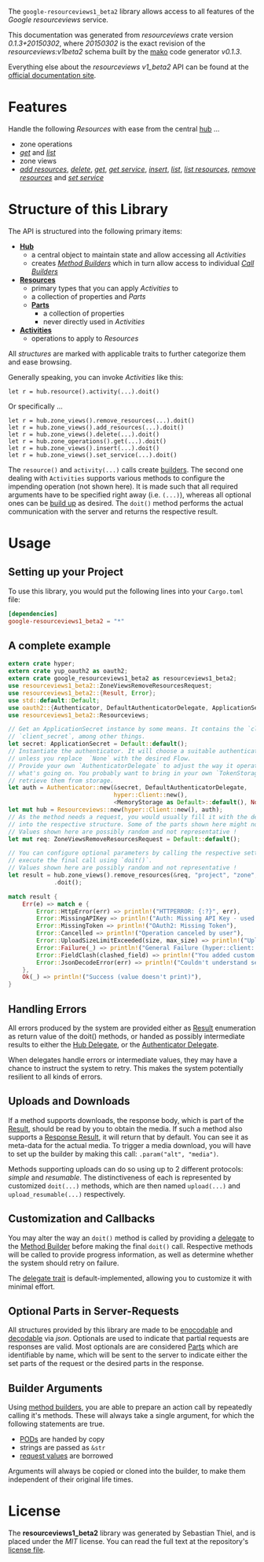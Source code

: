 <!---
DO NOT EDIT !
This file was generated automatically from 'src/mako/api/README.md.mako'
DO NOT EDIT !
-->
The `google-resourceviews1_beta2` library allows access to all features of the *Google resourceviews* service.

This documentation was generated from *resourceviews* crate version *0.1.3+20150302*, where *20150302* is the exact revision of the *resourceviews:v1beta2* schema built by the [mako](http://www.makotemplates.org/) code generator *v0.1.3*.

Everything else about the *resourceviews* *v1_beta2* API can be found at the
[official documentation site](https://developers.google.com/compute/).
# Features

Handle the following *Resources* with ease from the central [hub](http://byron.github.io/google-apis-rs/google-resourceviews1_beta2/struct.Resourceviews.html) ... 

* zone operations
 * [*get*](http://byron.github.io/google-apis-rs/google-resourceviews1_beta2/struct.ZoneOperationGetCall.html) and [*list*](http://byron.github.io/google-apis-rs/google-resourceviews1_beta2/struct.ZoneOperationListCall.html)
* zone views
 * [*add resources*](http://byron.github.io/google-apis-rs/google-resourceviews1_beta2/struct.ZoneViewAddResourceCall.html), [*delete*](http://byron.github.io/google-apis-rs/google-resourceviews1_beta2/struct.ZoneViewDeleteCall.html), [*get*](http://byron.github.io/google-apis-rs/google-resourceviews1_beta2/struct.ZoneViewGetCall.html), [*get service*](http://byron.github.io/google-apis-rs/google-resourceviews1_beta2/struct.ZoneViewGetServiceCall.html), [*insert*](http://byron.github.io/google-apis-rs/google-resourceviews1_beta2/struct.ZoneViewInsertCall.html), [*list*](http://byron.github.io/google-apis-rs/google-resourceviews1_beta2/struct.ZoneViewListCall.html), [*list resources*](http://byron.github.io/google-apis-rs/google-resourceviews1_beta2/struct.ZoneViewListResourceCall.html), [*remove resources*](http://byron.github.io/google-apis-rs/google-resourceviews1_beta2/struct.ZoneViewRemoveResourceCall.html) and [*set service*](http://byron.github.io/google-apis-rs/google-resourceviews1_beta2/struct.ZoneViewSetServiceCall.html)




# Structure of this Library

The API is structured into the following primary items:

* **[Hub](http://byron.github.io/google-apis-rs/google-resourceviews1_beta2/struct.Resourceviews.html)**
    * a central object to maintain state and allow accessing all *Activities*
    * creates [*Method Builders*](http://byron.github.io/google-apis-rs/google-resourceviews1_beta2/trait.MethodsBuilder.html) which in turn
      allow access to individual [*Call Builders*](http://byron.github.io/google-apis-rs/google-resourceviews1_beta2/trait.CallBuilder.html)
* **[Resources](http://byron.github.io/google-apis-rs/google-resourceviews1_beta2/trait.Resource.html)**
    * primary types that you can apply *Activities* to
    * a collection of properties and *Parts*
    * **[Parts](http://byron.github.io/google-apis-rs/google-resourceviews1_beta2/trait.Part.html)**
        * a collection of properties
        * never directly used in *Activities*
* **[Activities](http://byron.github.io/google-apis-rs/google-resourceviews1_beta2/trait.CallBuilder.html)**
    * operations to apply to *Resources*

All *structures* are marked with applicable traits to further categorize them and ease browsing.

Generally speaking, you can invoke *Activities* like this:

```Rust,ignore
let r = hub.resource().activity(...).doit()
```

Or specifically ...

```ignore
let r = hub.zone_views().remove_resources(...).doit()
let r = hub.zone_views().add_resources(...).doit()
let r = hub.zone_views().delete(...).doit()
let r = hub.zone_operations().get(...).doit()
let r = hub.zone_views().insert(...).doit()
let r = hub.zone_views().set_service(...).doit()
```

The `resource()` and `activity(...)` calls create [builders][builder-pattern]. The second one dealing with `Activities` 
supports various methods to configure the impending operation (not shown here). It is made such that all required arguments have to be 
specified right away (i.e. `(...)`), whereas all optional ones can be [build up][builder-pattern] as desired.
The `doit()` method performs the actual communication with the server and returns the respective result.

# Usage

## Setting up your Project

To use this library, you would put the following lines into your `Cargo.toml` file:

```toml
[dependencies]
google-resourceviews1_beta2 = "*"
```

## A complete example

```Rust
extern crate hyper;
extern crate yup_oauth2 as oauth2;
extern crate google_resourceviews1_beta2 as resourceviews1_beta2;
use resourceviews1_beta2::ZoneViewsRemoveResourcesRequest;
use resourceviews1_beta2::{Result, Error};
use std::default::Default;
use oauth2::{Authenticator, DefaultAuthenticatorDelegate, ApplicationSecret, MemoryStorage};
use resourceviews1_beta2::Resourceviews;

// Get an ApplicationSecret instance by some means. It contains the `client_id` and 
// `client_secret`, among other things.
let secret: ApplicationSecret = Default::default();
// Instantiate the authenticator. It will choose a suitable authentication flow for you, 
// unless you replace  `None` with the desired Flow.
// Provide your own `AuthenticatorDelegate` to adjust the way it operates and get feedback about 
// what's going on. You probably want to bring in your own `TokenStorage` to persist tokens and
// retrieve them from storage.
let auth = Authenticator::new(&secret, DefaultAuthenticatorDelegate,
                              hyper::Client::new(),
                              <MemoryStorage as Default>::default(), None);
let mut hub = Resourceviews::new(hyper::Client::new(), auth);
// As the method needs a request, you would usually fill it with the desired information
// into the respective structure. Some of the parts shown here might not be applicable !
// Values shown here are possibly random and not representative !
let mut req: ZoneViewsRemoveResourcesRequest = Default::default();

// You can configure optional parameters by calling the respective setters at will, and
// execute the final call using `doit()`.
// Values shown here are possibly random and not representative !
let result = hub.zone_views().remove_resources(&req, "project", "zone", "resourceView")
             .doit();

match result {
    Err(e) => match e {
        Error::HttpError(err) => println!("HTTPERROR: {:?}", err),
        Error::MissingAPIKey => println!("Auth: Missing API Key - used if there are no scopes"),
        Error::MissingToken => println!("OAuth2: Missing Token"),
        Error::Cancelled => println!("Operation canceled by user"),
        Error::UploadSizeLimitExceeded(size, max_size) => println!("Upload size too big: {} of {}", size, max_size),
        Error::Failure(_) => println!("General Failure (hyper::client::Response doesn't print)"),
        Error::FieldClash(clashed_field) => println!("You added custom parameter which is part of builder: {:?}", clashed_field),
        Error::JsonDecodeError(err) => println!("Couldn't understand server reply - maybe API needs update: {:?}", err),
    },
    Ok(_) => println!("Success (value doesn't print)"),
}

```
## Handling Errors

All errors produced by the system are provided either as [Result](http://byron.github.io/google-apis-rs/google-resourceviews1_beta2/enum.Result.html) enumeration as return value of 
the doit() methods, or handed as possibly intermediate results to either the 
[Hub Delegate](http://byron.github.io/google-apis-rs/google-resourceviews1_beta2/trait.Delegate.html), or the [Authenticator Delegate](http://byron.github.io/google-apis-rs/google-resourceviews1_beta2/../yup-oauth2/trait.AuthenticatorDelegate.html).

When delegates handle errors or intermediate values, they may have a chance to instruct the system to retry. This 
makes the system potentially resilient to all kinds of errors.

## Uploads and Downloads
If a method supports downloads, the response body, which is part of the [Result](http://byron.github.io/google-apis-rs/google-resourceviews1_beta2/enum.Result.html), should be
read by you to obtain the media.
If such a method also supports a [Response Result](http://byron.github.io/google-apis-rs/google-resourceviews1_beta2/trait.ResponseResult.html), it will return that by default.
You can see it as meta-data for the actual media. To trigger a media download, you will have to set up the builder by making
this call: `.param("alt", "media")`.

Methods supporting uploads can do so using up to 2 different protocols: 
*simple* and *resumable*. The distinctiveness of each is represented by customized 
`doit(...)` methods, which are then named `upload(...)` and `upload_resumable(...)` respectively.

## Customization and Callbacks

You may alter the way an `doit()` method is called by providing a [delegate](http://byron.github.io/google-apis-rs/google-resourceviews1_beta2/trait.Delegate.html) to the 
[Method Builder](http://byron.github.io/google-apis-rs/google-resourceviews1_beta2/trait.CallBuilder.html) before making the final `doit()` call. 
Respective methods will be called to provide progress information, as well as determine whether the system should 
retry on failure.

The [delegate trait](http://byron.github.io/google-apis-rs/google-resourceviews1_beta2/trait.Delegate.html) is default-implemented, allowing you to customize it with minimal effort.

## Optional Parts in Server-Requests

All structures provided by this library are made to be [enocodable](http://byron.github.io/google-apis-rs/google-resourceviews1_beta2/trait.RequestValue.html) and 
[decodable](http://byron.github.io/google-apis-rs/google-resourceviews1_beta2/trait.ResponseResult.html) via *json*. Optionals are used to indicate that partial requests are responses 
are valid.
Most optionals are are considered [Parts](http://byron.github.io/google-apis-rs/google-resourceviews1_beta2/trait.Part.html) which are identifiable by name, which will be sent to 
the server to indicate either the set parts of the request or the desired parts in the response.

## Builder Arguments

Using [method builders](http://byron.github.io/google-apis-rs/google-resourceviews1_beta2/trait.CallBuilder.html), you are able to prepare an action call by repeatedly calling it's methods.
These will always take a single argument, for which the following statements are true.

* [PODs][wiki-pod] are handed by copy
* strings are passed as `&str`
* [request values](http://byron.github.io/google-apis-rs/google-resourceviews1_beta2/trait.RequestValue.html) are borrowed

Arguments will always be copied or cloned into the builder, to make them independent of their original life times.

[wiki-pod]: http://en.wikipedia.org/wiki/Plain_old_data_structure
[builder-pattern]: http://en.wikipedia.org/wiki/Builder_pattern
[google-go-api]: https://github.com/google/google-api-go-client

# License
The **resourceviews1_beta2** library was generated by Sebastian Thiel, and is placed 
under the *MIT* license.
You can read the full text at the repository's [license file][repo-license].

[repo-license]: https://github.com/Byron/google-apis-rs/LICENSE.md
